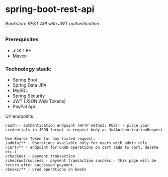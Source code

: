 # spring-boot-rest-api
###### Bookstore REST API with JWT authentication

### Prerequisites
- JDK 1.8+  
- Maven

### Technology stack:
* Spring Boot
* Spring Data JPA
* MySQL
* Spring Security
* JWT (JSON Web Tokens)
* PayPal Api


Url endpoints:

```
/auth - authentication endpoint (HTTP method: POST) - place your credentials in JSON format in request body as JwtAuthenticationRequest 

Use Bearer Token for any listed request:
/admin/** - Operations available only for users with admin role.
/cart/** - endpoint for CRUD operations on cart (add to cart, delete etc.)
/checkout - payment transaction
/checkout/success - payment transaction success - this page will be return after successed payment.
/books/** - Crud operations on books
```



